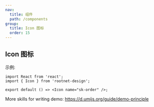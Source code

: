 ```yaml
---
nav:
  title: 组件
  path: /components
group:
  title: Icon 图标
  order: 15
---
```


## Icon 图标

示例:

```tsx
import React from 'react';
import { Icon } from 'rootnet-design';

export default () => <Icon name="sk-order" />;
```

<API></API>

More skills for writing demo: https://d.umijs.org/guide/demo-principle
